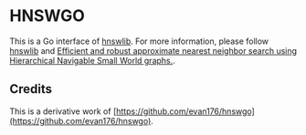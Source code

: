 # HNSWGO

This is a Go interface of [hnswlib](https://github.com/nmslib/hnswlib).
For more information, please follow [hnswlib](https://github.com/nmslib/hnswlib)
and [Efficient and robust approximate nearest neighbor search using Hierarchical Navigable Small World graphs.](https://arxiv.org/abs/1603.09320).

## Credits

This is a derivative work of [https://github.com/evan176/hnswgo](https://github.com/evan176/hnswgo).
